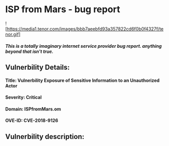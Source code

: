 # ISP from Mars - bug report
![https://media1.tenor.com/images/bbb7aeebfd93a357822cd6f0b0f4327f/tenor.gif]
##### This is a totally imaginary internet service provider bug report. anything beyond that isn't true.


## Vulnerbility Details:
#### **Title:** Vulnerbility Exposure of Sensitive Information to an Unauthorized Actor
#### **Severity:** Critical
#### **Domain:** ISPfromMars.om
#### **OVE-ID:** CVE-2018-9126

## Vulnerbility description: 
